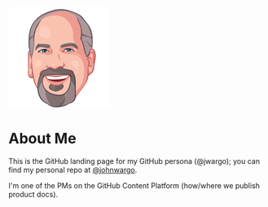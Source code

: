 ![Avatar](https://github.com/jwargo/jwargo/blob/master/images/jmw-avatar.png)

# About Me

This is the GitHub landing page for my GitHub persona (@jwargo); you can find my personal repo at [@johnwargo](https://github.com/johnwargo).

I'm one of the PMs on the GitHub Content Platform (how/where we publish product docs).
